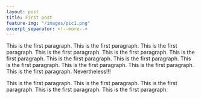 ```yaml
---
layout: post
title: First post
feature-img: "/images/pic1.png"
excerpt_separator: <!--more-->
---
```


This is the first paragraph. This is the first paragraph. This is the first paragraph. This is the first paragraph. This is the first paragraph.
This is the first paragraph. This is the first paragraph. This is the first paragraph. This is the first paragraph. This is the first paragraph.
This is the first paragraph. This is the first paragraph. Nevertheless!!! <!--more-->

This is the first paragraph. This is the first paragraph. This is the first paragraph. This is the first paragraph. This is the first paragraph.



